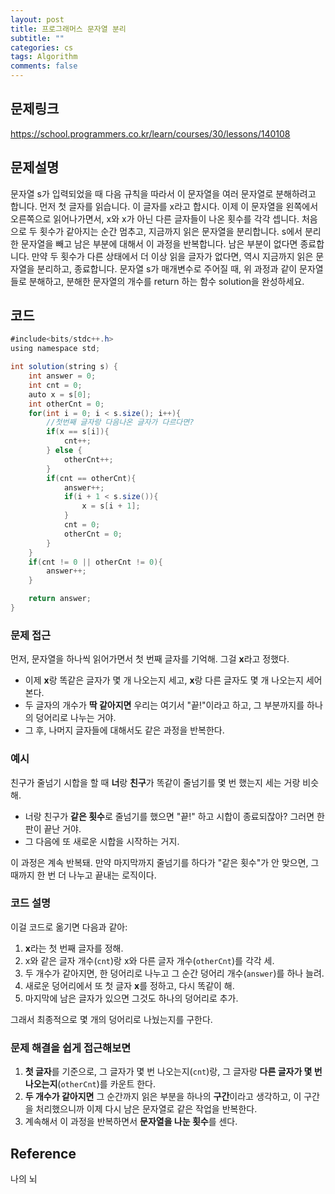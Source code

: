```yaml
---
layout: post
title: 프로그래머스 문자열 분리
subtitle: ""
categories: cs
tags: Algorithm
comments: false
---
```


## 문제링크

https://school.programmers.co.kr/learn/courses/30/lessons/140108

## 문제설명

문자열 s가 입력되었을 때 다음 규칙을 따라서 이 문자열을 여러 문자열로 분해하려고 합니다.
먼저 첫 글자를 읽습니다. 이 글자를 x라고 합시다.
이제 이 문자열을 왼쪽에서 오른쪽으로 읽어나가면서, x와 x가 아닌 다른 글자들이 나온 횟수를 각각 셉니다. 처음으로 두 횟수가 같아지는 순간 멈추고, 지금까지 읽은 문자열을 분리합니다.
s에서 분리한 문자열을 빼고 남은 부분에 대해서 이 과정을 반복합니다. 남은 부분이 없다면 종료합니다.
만약 두 횟수가 다른 상태에서 더 이상 읽을 글자가 없다면, 역시 지금까지 읽은 문자열을 분리하고, 종료합니다.
문자열 s가 매개변수로 주어질 때, 위 과정과 같이 문자열들로 분해하고, 분해한 문자열의 개수를 return 하는 함수 solution을 완성하세요.

## 코드

```java
#include<bits/stdc++.h>
using namespace std;

int solution(string s) {
    int answer = 0;
    int cnt = 0;
    auto x = s[0];
    int otherCnt = 0;
    for(int i = 0; i < s.size(); i++){
        //첫번째 글자랑 다음나온 글자가 다르다면?
        if(x == s[i]){
            cnt++;
        } else {
            otherCnt++;
        }
        if(cnt == otherCnt){
            answer++;
            if(i + 1 < s.size()){
                x = s[i + 1];
            }
            cnt = 0;
            otherCnt = 0;
        }
    }
    if(cnt != 0 || otherCnt != 0){
        answer++;
    }

    return answer;
}
```

### 문제 접근

먼저, 문자열을 하나씩 읽어가면서 첫 번째 글자를 기억해. 그걸 **x**라고 정했다.

- 이제 **x**랑 똑같은 글자가 몇 개 나오는지 세고, **x**랑 다른 글자도 몇 개 나오는지 세어본다.
- 두 글자의 개수가 **딱 같아지면** 우리는 여기서 "끝!"이라고 하고, 그 부분까지를 하나의 덩어리로 나누는 거야.
- 그 후, 나머지 글자들에 대해서도 같은 과정을 반복한다.

### 예시

친구가 줄넘기 시합을 할 때 **너**랑 **친구**가 똑같이 줄넘기를 몇 번 했는지 세는 거랑 비슷해.

- 너랑 친구가 **같은 횟수**로 줄넘기를 했으면 "끝!" 하고 시합이 종료되잖아? 그러면 한 판이 끝난 거야.
- 그 다음에 또 새로운 시합을 시작하는 거지.

이 과정은 계속 반복돼. 만약 마지막까지 줄넘기를 하다가 "같은 횟수"가 안 맞으면, 그때까지 한 번 더 나누고 끝내는 로직이다.

### 코드 설명

이걸 코드로 옮기면 다음과 같아:

1. **x**라는 첫 번째 글자를 정해.
2. x와 같은 글자 개수(`cnt`)랑 x와 다른 글자 개수(`otherCnt`)를 각각 세.
3. 두 개수가 같아지면, 한 덩어리로 나누고 그 순간 덩어리 개수(`answer`)를 하나 늘려.
4. 새로운 덩어리에서 또 첫 글자 **x**를 정하고, 다시 똑같이 해.
5. 마지막에 남은 글자가 있으면 그것도 하나의 덩어리로 추가.

그래서 최종적으로 몇 개의 덩어리로 나눴는지를 구한다.

### 문제 해결을 쉽게 접근해보면

1. **첫 글자**를 기준으로, 그 글자가 몇 번 나오는지(`cnt`)랑, 그 글자랑 **다른 글자가 몇 번 나오는지**(`otherCnt`)를 카운트 한다.
2. **두 개수가 같아지면** 그 순간까지 읽은 부분을 하나의 **구간**이라고 생각하고, 이 구간을 처리했으니까 이제 다시 남은 문자열로 같은 작업을 반복한다.
3. 계속해서 이 과정을 반복하면서 **문자열을 나눈 횟수**를 센다.

## Reference

나의 뇌
